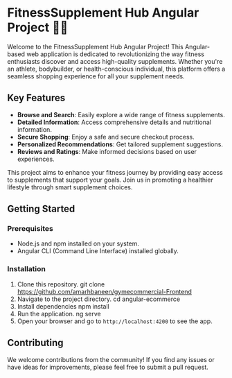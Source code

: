 # FitnessSupplement Hub Angular Project 💪🔬

Welcome to the FitnessSupplement Hub Angular Project! This Angular-based web application is dedicated to revolutionizing the way fitness enthusiasts discover and access high-quality supplements. Whether you're an athlete, bodybuilder, or health-conscious individual, this platform offers a seamless shopping experience for all your supplement needs.

## Key Features

- **Browse and Search**: Easily explore a wide range of fitness supplements.
- **Detailed Information**: Access comprehensive details and nutritional information.
- **Secure Shopping**: Enjoy a safe and secure checkout process.
- **Personalized Recommendations**: Get tailored supplement suggestions.
- **Reviews and Ratings**: Make informed decisions based on user experiences.

This project aims to enhance your fitness journey by providing easy access to supplements that support your goals. Join us in promoting a healthier lifestyle through smart supplement choices.

## Getting Started

### Prerequisites

- Node.js and npm installed on your system.
- Angular CLI (Command Line Interface) installed globally.

### Installation

1. Clone this repository.
   git clone https://github.com/amarhbaneen/gymecommercial-Frontend
2. Navigate to the project directory.
   cd angular-ecommerce
3. Install dependencies
   npm install
4. Run the application.
   ng serve
5. Open your browser and go to `http://localhost:4200` to see the app.

## Contributing

We welcome contributions from the community! If you find any issues or have ideas for improvements, please feel free to submit a pull request.




